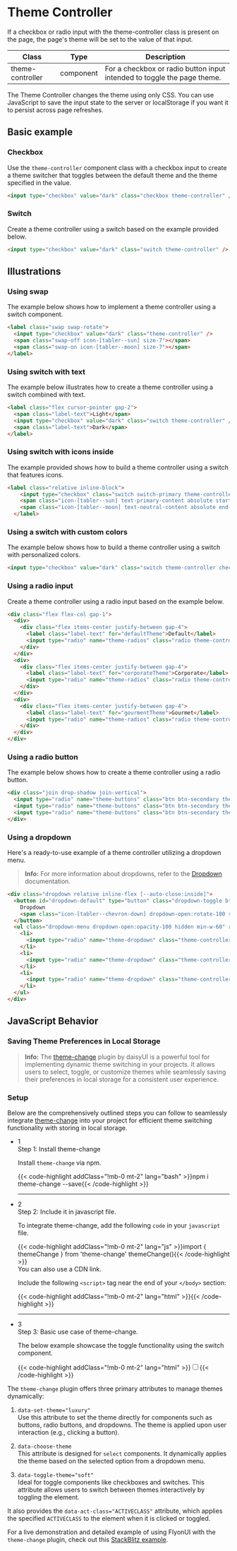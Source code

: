 # Theme Controller

If a checkbox or radio input with the theme-controller class is present on the page, the page's theme will be set to the value of that input.

<!-- Class table -->

| Class | Type | Description |
| --- | --- | --- |
| theme-controller | component | For a checkbox or radio button input intended to toggle the page theme. |


The Theme Controller changes the theme using only CSS. You can use JavaScript to save the input state to the server or localStorage if you want it to persist across page refreshes.

<!-------------------- Basic example -------------------->

## Basic example

<!-- Checkbox -->

### Checkbox

Use the `theme-controller` component class with a checkbox input to create a theme switcher that toggles between the default theme and the theme specified in the value.

```html
<input type="checkbox" value="dark" class="checkbox theme-controller" />
```

<!-- Switch -->

### Switch

Create a theme controller using a switch based on the example provided below.

```html
<input type="checkbox" value="dark" class="switch theme-controller" />
```

<!-------------------- Illustrations -------------------->

## Illustrations

<!-- Using swap -->

### Using swap

The example below shows how to implement a theme controller using a switch component.

```html
<label class="swap swap-rotate">
  <input type="checkbox" value="dark" class="theme-controller" />
  <span class="swap-off icon-[tabler--sun] size-7"></span>
  <span class="swap-on icon-[tabler--moon] size-7"></span>
</label>
```

<!-- Using switch with text -->

### Using switch with text

The example below illustrates how to create a theme controller using a switch combined with text.

```html
<label class="flex cursor-pointer gap-2">
  <span class="label-text">Light</span>
  <input type="checkbox" value="dark" class="switch theme-controller" />
  <span class="label-text">Dark</span>
</label>
```

<!-- Using switch with icons inside -->

### Using switch with icons inside

The example provided shows how to build a theme controller using a switch that features icons.

```html
<label class="relative inline-block">
    <input type="checkbox" class="switch switch-primary theme-controller peer" aria-label="default switch with icon" checked />
    <span class="icon-[tabler--sun] text-primary-content absolute start-1 top-1.5 hidden size-4 peer-checked:block" ></span>
    <span class="icon-[tabler--moon] text-neutral-content absolute end-1 top-1.5  block size-4 peer-checked:hidden" ></span>
  </label>
```

<!-- Using switch with custom colors -->

### Using a switch with custom colors

The example below shows how to build a theme controller using a switch with personalized colors.

```html
<input type="checkbox" value="dark" class="switch theme-controller checked:text-[#e4b0f8] checked:border-[#9b59b6] checked:bg-[#9b59b6]" />
```

<!-- Using radio input -->

### Using a radio input

Create a theme controller using a radio input based on the example below.

```html
<div class="flex flex-col gap-1">
  <div>
    <div class="flex items-center justify-between gap-4">
      <label class="label-text" for="defaultTheme">Default</label>
      <input type="radio" name="theme-radios" class="radio theme-controller" id="defaultTheme" value="default" checked />
    </div>
  </div>
  <div>
    <div class="flex items-center justify-between gap-4">
      <label class="label-text" for="corporateTheme">Corporate</label>
      <input type="radio" name="theme-radios" class="radio theme-controller" id="corporateTheme" value="corporate" />
    </div>
  </div>
  <div>
    <div class="flex items-center justify-between gap-4">
      <label class="label-text" for="gourmentTheme">Gourmet</label>
      <input type="radio" name="theme-radios" class="radio theme-controller" id="gourmentTheme" value="gourmet" />
    </div>
  </div>
</div>
```

<!--  Using radio button -->

### Using a radio button

The example below shows how to create a theme controller using a radio button.

```html
<div class="join drop-shadow join-vertical">
  <input type="radio" name="theme-buttons" class="btn btn-secondary theme-controller join-item" aria-label="Default" value="default" checked />
  <input type="radio" name="theme-buttons" class="btn btn-secondary theme-controller join-item" aria-label="Corporate" value="corporate" />
  <input type="radio" name="theme-buttons" class="btn btn-secondary theme-controller join-item" aria-label="Gourmet" value="gourmet" />
</div>
```

<!-- Using a dropdown -->

### Using a dropdown

Here's a ready-to-use example of a theme controller utilizing a dropdown menu.

> **Info:** For more information about dropdowns, refer to the [Dropdown](overlays/dropdown/) documentation.

```html
<div class="dropdown relative inline-flex [--auto-close:inside]">
  <button id="dropdown-default" type="button" class="dropdown-toggle btn btn-primary" aria-haspopup="menu" aria-expanded="false" aria-label="Dropdown" >
    Dropdown
    <span class="icon-[tabler--chevron-down] dropdown-open:rotate-180 size-4"></span>
  </button>
  <ul class="dropdown-menu dropdown-open:opacity-100 hidden min-w-60" role="menu" aria-orientation="vertical" aria-labelledby="dropdown-default" >
    <li>
      <input type="radio" name="theme-dropdown" class="theme-controller btn btn-text w-full justify-start" aria-label="Default" value="default" checked />
    </li>
    <li>
      <input type="radio" name="theme-dropdown" class="theme-controller btn btn-text w-full justify-start" aria-label="Corporate" value="corporate" />
    </li>
    <li>
      <input type="radio" name="theme-dropdown" class="theme-controller btn btn-text w-full justify-start" aria-label="Gourmet" value="gourmet" />
    </li>
  </ul>
</div>
```

<!-------------------- JavaScript Behavior -------------------->
## JavaScript Behavior

<!-- Saving Theme Preferences in Local Storage -->

### Saving Theme Preferences in Local Storage

> **Info:** The <a href="https://github.com/saadeghi/theme-change" target="_blank" class="link link-primary font-medium">theme-change</a> plugin by daisyUI is a powerful tool for implementing dynamic theme switching in your projects. It allows users to select, toggle, or customize themes while seamlessly saving their preferences in local storage for a consistent user experience.  

<!-- Setup -->
### Setup

Below are the comprehensively outlined steps you can follow to seamlessly integrate <a href="https://github.com/saadeghi/theme-change" target="_blank" class="link link-primary font-semibold">theme-change</a> into your project for efficient theme switching functionality with storing in local storage.

<ul class="timeline timeline-snap-icon timeline-compact timeline-vertical w-full mb-12 ps-0">
  <!-- Installation -->
  <li class="mt-0 mb-0 ps-0">
    <div class="timeline-middle mb-2">
      <span class="text-base-content flex size-7 items-center justify-center rounded-full border border-base-content/20 font-semibold">
        1
      </span>
    </div>
    <div class="timeline-end mb-0 w-full rounded-lg p-4 m-0">
      <div class="text-base-content mb-3 font-semibold">Step 1: Install theme-change</div>
      <p>
        Install
        <code>theme-change</code>
        via npm.
      </p>
      {{< code-highlight addClass="!mb-0 mt-2" lang="bash" >}}npm i theme-change --save{{< /code-highlight >}}
    </div>
    <hr class="rounded-none border-transparent !w-0.5" />
  </li>

  <!-- Include it in javascript file -->
  <li class="mt-0 mb-0 ps-0">
    <div class="timeline-middle mb-2">
      <span class="text-base-content flex size-7 items-center justify-center rounded-full border border-base-content/20 font-semibold">
        2
      </span>
    </div>
    <div class="timeline-end mb-0 w-full rounded-lg p-4 m-0">
      <div class="text-base-content mb-3 font-semibold">Step 2: Include it in javascript file.</div>
      <p>
        To integrate theme-change, add the following
        <code>code</code>
        in your
        <code>javascript</code>
        file.
      </p>
      {{< code-highlight addClass="!mb-0 mt-2" lang="js" >}}import { themeChange } from 'theme-change'
themeChange(){{< /code-highlight >}}
      <div class="text-base-content my-3 font-semibold">You can also use a CDN link.</div>
      <p>Include the following <code>&lt;script&gt;</code> tag near the end of your <code>&lt;/body&gt;</code> section:</p>
      {{< code-highlight addClass="!mb-0 mt-2" lang="html" >}}<script src="https://cdn.jsdelivr.net/npm/theme-change@2.0.2/index.js"></script>{{< /code-highlight >}}
    </div>
    <hr class="rounded-none border-transparent !w-0.5" />
  </li>

  <!-- Basic use case of theme-change -->
  <li class="mt-0 mb-0 ps-0">
    <div class="timeline-middle mb-2">
      <span class="text-base-content flex size-7 items-center justify-center rounded-full border border-base-content/20 font-semibold">
        3
      </span>
    </div>
    <div class="timeline-end mb-0 w-full rounded-lg p-4 m-0">
      <div class="text-base-content mb-3 font-semibold">Step 3: Basic use case of theme-change.</div>
      <p>
        The below example showcase the toggle functionality using the switch component.
      </p>
      {{< code-highlight addClass="!mb-0 mt-2" lang="html" >}}<input type="checkbox" data-toggle-theme="luxury" class="switch" />{{< /code-highlight >}}
    </div>
  </li>
</ul>

The `theme-change` plugin offers three primary attributes to manage themes dynamically:

1. `data-set-theme="luxury"`  
   Use this attribute to set the theme directly for components such as buttons, radio buttons, and dropdowns. The theme is applied upon user interaction (e.g., clicking a button).  

2. `data-choose-theme`  
   This attribute is designed for `select` components. It dynamically applies the theme based on the selected option from a dropdown menu.  

3. `data-toggle-theme="soft"`  
   Ideal for toggle components like checkboxes and switches. This attribute allows users to switch between themes interactively by toggling the element.  

It also provides the `data-act-class="ACTIVECLASS"` attribute, which applies the specified `ACTIVECLASS` to the element when it is clicked or toggled.

For a live demonstration and detailed example of using FlyonUI with the `theme-change` plugin, check out this <a href="https://stackblitz.com/edit/flyonui-theme-switcher-4dfjut-uyqsr9?file=index.html" target="_blank" class="link link-primary font-medium">StackBlitz example</a>.
